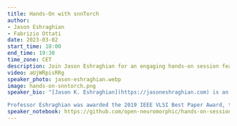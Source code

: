 ```yaml
---
title: Hands-On with snnTorch
author: 
- Jason Eshraghian
- Fabrizio Ottati
date: 2023-03-02
start_time: 18:00
end_time: 19:30
time_zone: CET
description: Join Jason Eshraghian for an engaging hands-on session featuring snnTorch. Explore the world of neuromorphic engineering.
video: aUjWRpisRRg
speaker_photo: jason-eshraghian.webp
image: hands-on-snntorch.png
speaker_bio: "[Jason K. Eshraghian](https://jasoneshraghian.com) is an Assistant Professor at the Department of Electrical and Computer Engineering at UC Santa Cruz, CA, USA. Prior to that, he was a Post-Doctoral Researcher at the Department of Electrical Engineering and Computer Science, University of Michigan in Ann Arbor. He received the Bachelor of Engineering (Electrical and Electronic) and the Bachelor of Laws degrees from The University of Western Australia, WA, Australia in 2016, where he also completed his Ph.D. Degree.<br><br>

Professor Eshraghian was awarded the 2019 IEEE VLSI Best Paper Award, the Best Paper Award at 2019 IEEE Artificial Intelligence CAS Conference, and the Best Live Demonstration Award at 2020 IEEE ICECS for his work on neuromorphic vision and in-memory computing using RRAM. He currently serves as the secretary-elect of the IEEE Neural Systems and Applications Committee, and was a recipient of the Fulbright Future Fellowship (Australian-America Fulbright Commission), the Forrest Research Fellowship (Forrest Research Foundation), and the Endeavour Fellowship (Australian Government)."
speaker_notebook: https://github.com/open-neuromorphic/hands-on-session-snntorch-230302
---
```

